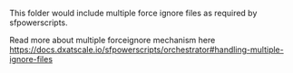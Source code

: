 This folder would include multiple force ignore files as required by sfpowerscripts.

Read more about multiple forceignore mechanism here https://docs.dxatscale.io/sfpowerscripts/orchestrator#handling-multiple-ignore-files
